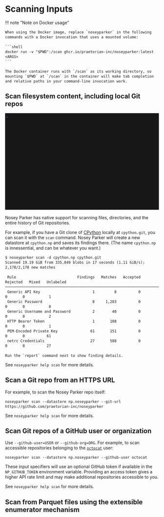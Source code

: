 # Scanning Inputs

!!! note "Note on Docker usage"

    When using the Docker image, replace `noseyparker` in the following commands with a Docker invocation that uses a mounted volume:

    ```shell
    docker run -v "$PWD":/scan ghcr.io/praetorian-inc/noseyparker:latest <ARGS>
    ```

    The Docker container runs with `/scan` as its working directory, so mounting `$PWD` at `/scan` in the container will make tab completion and relative paths in your command-line invocation work.


## Scan filesystem content, including local Git repos
![Screenshot showing Nosey Parker's workflow for scanning the filesystem for secrets](img/02-scan-git-history.gif)

Nosey Parker has native support for scanning files, directories, and the entire history of Git repositories.

For example, if you have a Git clone of [CPython](https://github.com/python/cpython) locally at `cpython.git`, you can scan it with the `scan` command.
Nosey Parker will create a new datastore at `cpython.np` and saves its findings there.
(The name `cpython.np` is innessential, and can be whatever you want.)
```
$ noseyparker scan -d cpython.np cpython.git
Scanned 19.19 GiB from 335,849 blobs in 17 seconds (1.11 GiB/s); 2,178/2,178 new matches

 Rule                            Findings   Matches   Accepted   Rejected   Mixed   Unlabeled
──────────────────────────────────────────────────────────────────────────────────────────────
 Generic API Key                        1         8          0          0       0           1
 Generic Password                       8     1,283          0          0       0           8
 Generic Username and Password          2        40          0          0       0           2
 HTTP Bearer Token                      1       108          0          0       0           1
 PEM-Encoded Private Key               61       151          0          0       0          61
 netrc Credentials                     27       588          0          0       0          27

Run the `report` command next to show finding details.
```

See `noseyparker help scan` for more details.

## Scan a Git repo from an HTTPS URL

For example, to scan the Nosey Parker repo itself:
```
noseyparker scan --datastore np.noseyparker --git-url https://github.com/praetorian-inc/noseyparker
```

See `noseyparker help scan` for more details.

## Scan Git repos of a GitHub user or organization

Use `--github-user=USER` or `--github-org=ORG`. For example, to scan accessible repositories belonging to the [`octocat`](https://github.com/octocat) user:
```
noseyparker scan --datastore np.noseyparker --github-user octocat
```

These input specifiers will use an optional GitHub token if available in the `NP_GITHUB_TOKEN` environment variable.
Providing an access token gives a higher API rate limit and may make additional repositories accessible to you.

See `noseyparker help scan` for more details.

## Scan from Parquet files using the extensible enumerator mechanism
